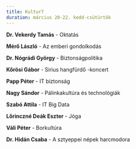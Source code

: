 ```yaml
---
title: Kultur7
duration: március 20-22. kedd-csütürtök
---
```


**Dr. Vekerdy Tamás** - Oktatás

**Mérő László** - Az emberi gondolkodás

**Dr. Nógrádi György** - Biztonságpolitika

**Kőrösi Gábor** - Sirius hangfürdő -koncert

**Papp Péter** - IT biztonság

**Nagy Sándor** - Pálinkakultúra és technológiák

**Szabó Attila** - IT Big Data

**Lőrinczné Deák Eszter** - Jóga

**Váli Péter** - Borkultúra

**Dr. Hidán Csaba** - A sztyeppei népek harcmodora
